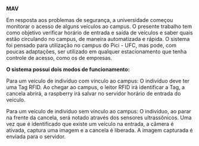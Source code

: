 **MAV**

Em resposta aos problemas de segurança, a universidade começou monitorar o acesso de alguns veículos ao campus. O presente trabalho tem como objetivo verificar horário de entrada e saída de veículos e saber quais estão circulando no campus, de maneira automatizada e rápida. O sistema foi pensado para utilização no campus do Pici - UFC, mas pode, com poucas adaptações, ser utilizado em qualquer estacionamento que tenha controle de acesso, como os de empresas.

**O sistema possui dois modos de funcionamento:**

  Para um veículo de indivíduo com vínculo ao campus: O indivíduo deve ter uma Tag RFID. Ao chegar ao campus, o leitor RFID irá identificar a Tag, a cancela abrirá, a raspberry irá salvar no servidor horário de entrada do veículo.

  Para um veículo de indivíduo sem vínculo ao campus: O indivíduo, ao parar na frente da cancela, será notado através dos sensores ultrassônicos. Uma vez que é identificado que existe um veículo na entrada, a câmera é ativada, captura uma imagem e a cancela é liberada. A imagem capturada é enviada para o servidor.
